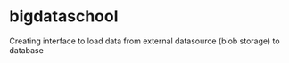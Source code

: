 # bigdataschool
Creating interface to load data from external datasource (blob storage) to database
